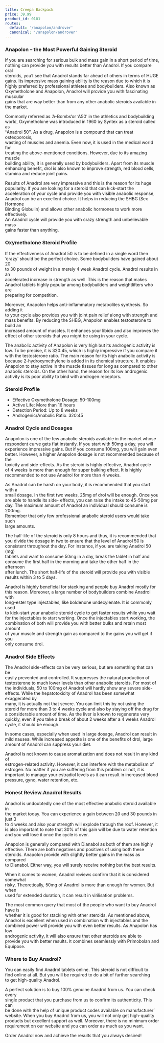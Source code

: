 ```yaml
---
title: Creepa Backpack
price: 39.99
product_id: 0101
routes:
  default: '/anapolon/androver'
  canonical: '/anapolon/androver'
---
```



### Anapolon – the Most Powerful Gaining Steroid

If you are searching for serious bulk and mass gain in a short period of
time,\
nothing can provide you with results better than Anadrol. If you compare
oral\
steroids, you’l see that Anadrol stands far ahead of others in terms of
HUGE\
gains. Its impressive mass gaining ability is the reason due to which it
is\
highly preferred by professional athletes and bodybuilders. Also known
as\
Oxymetholone and Anapolon, Anadrol will provide you with fascinating
muscular\
gains that are way better than from any other anabolic steroids
available in\
the market.

Commonly referred as ‘A-Bombs’or ‘A50’ in the athletics and
bodybuilding\
world, Oxymetholone was introduced in 1960 by Syntex as a steroid called
as\
‘’Anadrol 50’’. As a drug, Anapolon is a compound that can treat
osteoporosis,\
wasting of muscles and anemia. Even now, it is used in the medical world
for\
treating the above-mentioned conditions. However, due to its amazing
muscle\
building ability, it is generally used by bodybuilders. Apart from its
muscle\
enhancing benefit, drol is also known to improve strength, red blood
cells,\
stamina and reduce joint pains.

Results of Anadrol are very impressive and this is the reason for its
huge\
popularity. If you are looking for a steroid that can kick-start the\
acceleration of your cycle and provide you with visible anabolic
response,\
Anadrol can be an excellent choice. It helps in reducing the SHBG (Sex
Hormone\
Binding Globulin) and allows other anabolic hormones to work more
effectively.\
An Anadrol cycle will provide you with crazy strength and unbelievable
mass\
gains faster than anything.

### Oxymetholone Steroid Profile

If the effectiveness of Anadrol 50 is to be defined in a single word
then\
‘crazy’ should be the perfect choice. Some bodybuilders have gained
about 20\
to 30 pounds of weight in a merely 4 week Anadrol cycle. Anadrol results
in an\
accelerated increase in strength as well. This is the reason that makes\
Anadrol tablets highly popular among bodybuilders and weightlifters who
are\
preparing for competition.

Moreover, Anapolon helps anti-inflammatory metabolites synthesis. So
adding it\
to your cycle also provides you with joint pain relief along with
strength and\
mass benefits. By reducing the SHBG, Anapolon enables testosterone to
build an\
increased amount of muscles. It enhances your libido and also improves
the\
effect of other steroids that you might be using in your cycle.

The anabolic activity of Anapolon is very high but its androgenic
activity is\
low. To be precise, it is 320:45, which is highly impressive if you
compare it\
with the testosterone ratio. The main reason for its high anabolic
activity is\
because 2-hydroxymethylene is added in its chemical structure. It
enables\
Anapolon to stay active in the muscle tissues for long as compared to
other\
anabolic steroids. On the other hand, the reason for its low androgenic\
activity is its poor ability to bind with androgen receptors.

### Steroid Profile

-   Effective Oxymetholone Dosage: 50-100mg
-   Active Life: More than 16 hours
-   Detection Period: Up to 8 weeks
-   Androgenic/Anabolic Ratio: 320:45

### Anadrol Cycle and Dosages

Anapolon is one of the few anabolic steroids available in the market
whose\
respondent curve gets flat instantly. If you start with 50mg a day, you
will\
experience impressive gains. But if you consume 100mg, you will gain
even\
better. However, a higher Anapolon dosage is not recommended because of
the\
toxicity and side-effects. As the steroid is highly effective, Anadrol
cycle\
of 4 weeks is more than enough for super bulking effect. It is highly\
recommended to not use Anadrol for more than 4 weeks.

As Anadrol can be harsh on your body, it is recommended that you start
with a\
small dosage. In the first two weeks, 25mg of drol will be enough. Once
you\
are able to handle its side- effects, you can raise the intake to
45-50mg per\
day. The maximum amount of Anadrol an individual should consume is
200mg.\
Remember that only few professional anabolic steroid users would take
such\
large amounts.

The half-life of the steroid is only 8 hours and thus, it is recommended
that\
you divide the dosage in two to ensure that the level of Anadrol 50 is\
consistent throughout the day. For instance, if you are taking Anadrol
50 (mg)\
tablets and want to consume 50mg in a day, break the tablet in half and\
consume the first half in the morning and take the other half in the
afternoon\
after lunch. The short half-life of the steroid will provide you with
visible\
results within 3 to 5 days.

Anadrol is highly beneficial for stacking and people buy Anadrol mostly
for\
this reason. Moreover, a large number of bodybuilders combine Anadrol
with\
long-ester type injectables, like boldenone undecylenate. It is commonly
used\
to kick-start your anabolic steroid cycle to get faster results while
you wait\
for the injectables to start working. Once the injectables start
working, the\
combination of both will provide you with better bulks and retain most
amount\
of your muscle and strength gain as compared to the gains you will get
if you\
only consume drol.

### Anadrol Side Effects

The Anadrol side-effects can be very serious, but are something that can
be\
easily prevented and controlled. It suppresses the natural production
of\
testosterone to much lower levels than other anabolic steroids. For most
of\
the individuals, 50 to 100mg of Anadrol will hardly show any severe
side-\
effects. While the hepatotoxicity of Anadrol has been somewhat
exaggerated by\
many, it is actually not that severe. You can limit this by not using
the\
steroid for more than 3 to 4 weeks cycle and also by staying off the
drug for\
a considerable amount of time. As the liver is known to regenerate very\
quickly, even if you take a break of about 2 weeks after a 4 weeks
Anadrol\
cycle, it should be enough.

In some cases, especially when used in large dosage, Anadrol can result
in\
mild nausea. While increased appetite is one of the benefits of drol,
large\
amount of Anadrol can suppress your diet.

Anadrol is not known to cause aromatization and does not result in any
kind of\
estrogen-related activity. However, it can interfere with the metabolism
of\
estrogen. No matter if you are suffering from this problem or not, it
is\
important to manage your estradiol levels as it can result in increased
blood\
pressure, gyno, water retention, etc.

### Honest Review.Anadrol Results

Anadrol is undoubtedly one of the most effective anabolic steroid
available in\
the market today. You can experience a gain between 20 and 30 pounds in
just 3\
to 4 weeks and also your strength will explode through the roof.
However, it\
is also important to note that 30% of this gain will be due to water
retention\
and you will lose it once the cycle is over.

Anapolon is generally compared with Dianabol as both of them are highly\
effective. There are both negatives and positives of using both these\
steroids. Anapolon provide with slightly better gains in the mass as
compared\
to Dianabol. Either way, you will surely receive nothing but the best
results.

When it comes to women, Anadrol reviews confirm that it is considered
somewhat\
risky. Theoretically, 50mg of Anadrol is more than enough for women. But
when\
used for extended duration, it can result in virilisation problems.

The most common query that most of the people who want to buy Anadrol
have is\
whether it is good for stacking with other steroids. As mentioned
above,\
Anadrol is excellent when used in combination with injectables and the\
combined power will provide you with even better results. As Anapolon
has low\
androgenic activity, it will also ensure that other steroids are able
to\
provide you with better results. It combines seamlessly with Primobolan
and\
Equipose.

### Where to Buy Anadrol?

You can easily find Anadrol tablets online. This steroid is not
difficult to\
find online at all. But you will be required to do a bit of further
searching\
to get high-quality Anadrol.

A perfect solution is to buy 100% genuine Anadrol from us. You can check
every\
single product that you purchase from us to confirm its authenticity.
This can\
be done with the help of unique product codes available on
manufacturer’\
website. When you buy Anadrol from us, you will not only get
high-quality\
products but excellent support as well. Moreover, there is no minimum
order\
requirement on our website and you can order as much as you want.

Order Anadrol now and achieve the results that you always desired!

